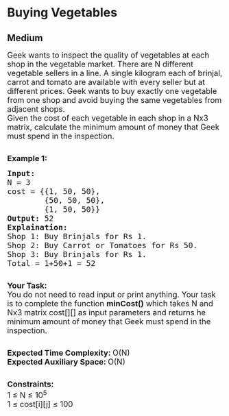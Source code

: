 # Buying Vegetables
## Medium
<div class="problems_problem_content__Xm_eO"><p><span style="font-size:18px">Geek wants to inspect the quality of vegetables at each shop in the vegetable market. There are N different vegetable sellers in a line. A single kilogram each of brinjal, carrot and tomato are available with every seller but at different prices.&nbsp;Geek wants to buy exactly one vegetable from one shop and avoid buying the same vegetables from adjacent shops.&nbsp;<br>
Given the cost of each vegetable in each shop in a Nx3 matrix, calculate the minimum amount of money that Geek must spend in the inspection.&nbsp;</span></p>

<p><br>
<span style="font-size:18px"><strong>Example 1:</strong></span></p>

<pre><span style="font-size:18px"><strong>Input: </strong>
N = 3
cost = {{1, 50, 50}, 
        {50, 50, 50}, 
        {1, 50, 50}}
<strong>Output:</strong> 52
<strong>Explaination:</strong> 
Shop 1: Buy Brinjals for Rs 1.
Shop 2: Buy Carrot or Tomatoes for Rs 50.
Shop 3: Buy Brinjals for Rs 1.
Total = 1+50+1 = 52</span></pre>

<p><br>
<span style="font-size:18px"><strong>Your Task:</strong><br>
You do not need to read input or print anything. Your task is to complete the function <strong>minCost()</strong> which takes N and Nx3 matrix cost[][] as input parameters and returns he minimum amount of money that Geek must spend in the inspection.&nbsp;</span></p>

<p><br>
<span style="font-size:18px"><strong>Expected Time Complexity: </strong>O(N)<br>
<strong>Expected Auxiliary Space: </strong>O(N)</span></p>

<p><br>
<span style="font-size:18px"><strong>Constraints:</strong><br>
1 ≤ N ≤ 10<sup>5&nbsp;</sup><br>
1 ≤ cost[i][j] ≤ 100&nbsp;</span></p>
</div>